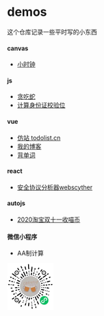 # demos

这个仓库记录一些平时写的小东西


#### canvas

- [小时钟](https://codepen.io/longwayya/pen/KKVezpB)

#### js

- [贪吃蛇](https://longwayya.github.io/greedySnake/)
- [计算身份证校验位](https://longwayya.github.io/demos/idCard.html)

#### vue

- [仿站 todolist.cn](https://longwayya.github.io/demos/todolist.cn.html)
- [我的博客](https://longwayya.github.io)
- [背单词](https://longwayya.github.io/demos/words/)

#### react

- [安全协议分析器webscyther](https://longwayya.github.io/web-scyther/) 

#### autojs

- [2020淘宝双十一收喵币](https://juejin.im/post/6886126428677472269)

#### 微信小程序

- AA制计算
<img src="https://raw.githubusercontent.com/longwayya/image/master/img/202303111606999.jpg" alt="小程序码" style="zoom:25%;" />
